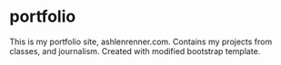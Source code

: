 # portfolio
This is my portfolio site, ashlenrenner.com. Contains my projects from classes, and journalism.
Created with modified bootstrap template. 
